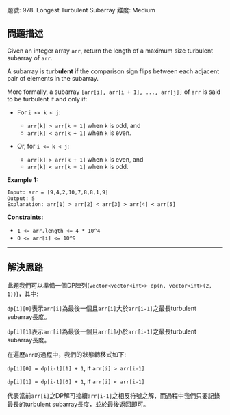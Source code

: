 題號: 978. Longest Turbulent Subarray
難度: Medium

## 問題描述

Given an integer array `arr`, return the length of a maximum size turbulent subarray of `arr`.

A subarray is **turbulent** if the comparison sign flips between each adjacent pair of elements in the subarray.

More formally, a subarray `[arr[i], arr[i + 1], ..., arr[j]]` of `arr` is said to be turbulent if and only if:

- For `i <= k < j`:
    - `arr[k] > arr[k + 1]` when `k` is odd, and
    - `arr[k] < arr[k + 1]` when `k` is even.

- Or, for `i <= k < j`:
    - `arr[k] > arr[k + 1]` when `k` is even, and
    - `arr[k] < arr[k + 1]` when `k` is odd.

**Example 1:**
```
Input: arr = [9,4,2,10,7,8,8,1,9]
Output: 5
Explanation: arr[1] > arr[2] < arr[3] > arr[4] < arr[5]
```

**Constraints:**

- `1 <= arr.length <= 4 * 10^4`
- `0 <= arr[i] <= 10^9`



---
## 解決思路

此題我們可以準備一個DP陣列(`vector<vector<int>> dp(n, vector<int>(2, 1))`)，其中:

`dp[i][0]`表示`arr[i]`為最後一個且`arr[i]`大於`arr[i-1]`之最長turbulent subarray長度。

`dp[i][1]`表示`arr[i]`為最後一個且`arr[i]`小於`arr[i-1]`之最長turbulent subarray長度。

在遍歷`arr`的過程中，我們的狀態轉移式如下:

`dp[i][0] = dp[i-1][1] + 1`, if `arr[i] > arr[i-1]`

`dp[i][1] = dp[i-1][0] + 1`, if `arr[i] < arr[i-1]`

代表當前`arr[i]`之DP解可接續`arr[i-1]`之相反符號之解，而過程中我們只要記錄最長的turbulent subarray長度，並於最後返回即可。